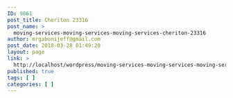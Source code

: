 ```yaml
---
ID: 9861
post_title: Cheriton 23316
post_name: >
  moving-services-moving-services-moving-services-cheriton-23316
author: mrgabonijeff@gmail.com
post_date: 2018-03-28 01:49:20
layout: page
link: >
  http://localhost/wordpress/moving-services-moving-services-moving-services-cheriton-23316/
published: true
tags: [ ]
categories: [ ]
---
```


